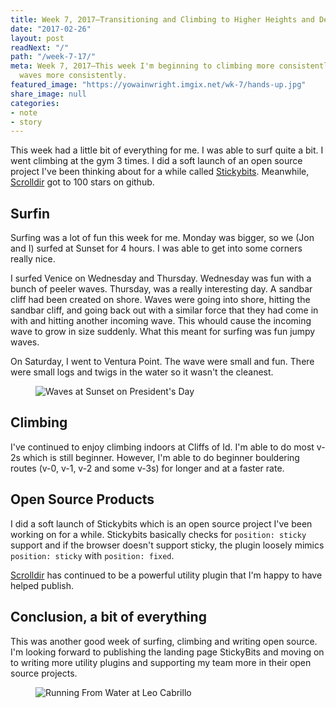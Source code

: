 ```yaml
---
title: Week 7, 2017—Transitioning and Climbing to Higher Heights and Deeper Turns
date: "2017-02-26"
layout: post
readNext: "/"
path: "/week-7-17/"
meta: Week 7, 2017—This week I'm beginning to climbing more consistently and catch
  waves more consistently.
featured_image: "https://yowainwright.imgix.net/wk-7/hands-up.jpg"
share_image: null
categories:
- note
- story
---
```


This week had a little bit of everything for me. I was able to surf quite a bit. I went climbing at the gym 3 times. I did a soft launch of an open source project I've been thinking about for a while called [Stickybits](https://github.com/dollarshaveclub/stickybits). Meanwhile, [Scrolldir](https://github.com/dollarshaveclub/scrolldir) got to 100 stars on github.

## Surfin

Surfing was a lot of fun this week for me. Monday was bigger, so we (Jon and I) surfed at Sunset for 4 hours. I was able to get into some corners really nice. 

I surfed Venice on Wednesday and Thursday. Wednesday was fun with a bunch of peeler waves. Thursday, was a really interesting day. A sandbar cliff had been created on shore. Waves were going into shore, hitting the sandbar cliff, and going back out with a similar force that they had come in with and hitting another incoming wave. This whould cause the incoming wave to grow in size suddenly. What this meant for surfing was fun jumpy waves. 

On Saturday, I went to Ventura Point. The wave were small and fun. There were small logs and twigs in the water so it wasn't the cleanest.

<figure>
  <img src="//yowainwright.imgix.net/wk-7/sunset-waves.jpg?w=800&h=800&crop=focalpoint&auto=format" alt="Waves at Sunset on President's Day" />
</figure>

## Climbing

I've continued to enjoy climbing indoors at Cliffs of Id. I'm able to do most v-2s which is still beginner. However, I'm able to do beginner bouldering routes (v-0, v-1, v-2 and some v-3s) for longer and at a faster rate.

## Open Source Products

I did a soft launch of Stickybits which is an open source project I've been working on for a while. Stickybits basically checks for `position: sticky` support and if the browser doesn't support sticky, the plugin loosely mimics `position: sticky` with `position: fixed`. 

[Scrolldir](https://www.npmjs.com/package/scrolldir) has continued to be a powerful utility plugin that I'm happy to have helped publish. 

## Conclusion, a bit of everything

This was another good week of surfing, climbing and writing open source. I'm looking forward to publishing the landing page StickyBits and moving on to writing more utility plugins and supporting my team more in their open source projects. 

<figure>
  <img src="//yowainwright.imgix.net/wk-7/running-from-water.jpg?w=800&h=800&crop=focalpoint&auto=format" alt="Running From Water at Leo Cabrillo" />
</figure>
